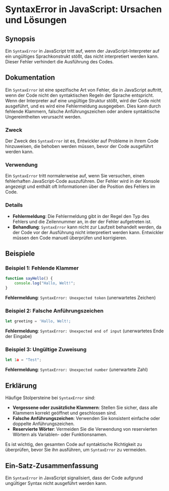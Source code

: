 <!--
Meta Description: # SyntaxError in JavaScript: Ursachen und Lösungen ## Synopsis Ein `SyntaxError` in JavaScript tritt auf, wenn der JavaScript-Interpreter auf ein ungü...
Meta Keywords: der, syntaxerror, code, javascript, werden
-->

# SyntaxError in JavaScript: Ursachen und Lösungen

## Synopsis
Ein `SyntaxError` in JavaScript tritt auf, wenn der JavaScript-Interpreter auf ein ungültiges Sprachkonstrukt stößt, das nicht interpretiert werden kann. Dieser Fehler verhindert die Ausführung des Codes.

## Dokumentation
Ein `SyntaxError` ist eine spezifische Art von Fehler, die in JavaScript auftritt, wenn der Code nicht den syntaktischen Regeln der Sprache entspricht. Wenn der Interpreter auf eine ungültige Struktur stößt, wird der Code nicht ausgeführt, und es wird eine Fehlermeldung ausgegeben. Dies kann durch fehlende Klammern, falsche Anführungszeichen oder andere syntaktische Ungereimtheiten verursacht werden.

### Zweck
Der Zweck des `SyntaxError` ist es, Entwickler auf Probleme in ihrem Code hinzuweisen, die behoben werden müssen, bevor der Code ausgeführt werden kann.

### Verwendung
Ein `SyntaxError` tritt normalerweise auf, wenn Sie versuchen, einen fehlerhaften JavaScript-Code auszuführen. Der Fehler wird in der Konsole angezeigt und enthält oft Informationen über die Position des Fehlers im Code. 

### Details
- **Fehlermeldung**: Die Fehlermeldung gibt in der Regel den Typ des Fehlers und die Zeilennummer an, in der der Fehler aufgetreten ist.
- **Behandlung**: `SyntaxError` kann nicht zur Laufzeit behandelt werden, da der Code vor der Ausführung nicht interpretiert werden kann. Entwickler müssen den Code manuell überprüfen und korrigieren.

## Beispiele
### Beispiel 1: Fehlende Klammer
```javascript
function sayHello() {
    console.log("Hallo, Welt!";
}
```
**Fehlermeldung**: `SyntaxError: Unexpected token` (unerwartetes Zeichen)

### Beispiel 2: Falsche Anführungszeichen
```javascript
let greeting = 'Hallo, Welt!;
```
**Fehlermeldung**: `SyntaxError: Unexpected end of input` (unerwartetes Ende der Eingabe)

### Beispiel 3: Ungültige Zuweisung
```javascript
let 1a = "Test";
```
**Fehlermeldung**: `SyntaxError: Unexpected number` (unerwartete Zahl)

## Erklärung
Häufige Stolpersteine bei `SyntaxError` sind:
- **Vergessene oder zusätzliche Klammern**: Stellen Sie sicher, dass alle Klammern korrekt geöffnet und geschlossen sind.
- **Falsche Anführungszeichen**: Verwenden Sie konsistent einfache oder doppelte Anführungszeichen.
- **Reservierte Wörter**: Vermeiden Sie die Verwendung von reservierten Wörtern als Variablen- oder Funktionsnamen.

Es ist wichtig, den gesamten Code auf syntaktische Richtigkeit zu überprüfen, bevor Sie ihn ausführen, um `SyntaxError` zu vermeiden.

## Ein-Satz-Zusammenfassung
Ein `SyntaxError` in JavaScript signalisiert, dass der Code aufgrund ungültiger Syntax nicht ausgeführt werden kann.